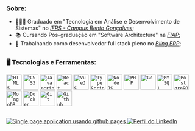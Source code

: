 ### Sobre:
- 👨🏽‍🎓 Graduado em "Tecnologia em Análise e Desenvolvimento de Sistemas" no *[IFRS - Campus Bento Gonçalves](https://ifrs.edu.br/bento/)*;
- 📚 Cursando Pós-graduação em "Software Architecture" na *[FIAP](https://www.linkedin.com/school/fiap/)*;
- 🔭 Trabalhando como desenvolvedor full stack pleno no *[Bling ERP](https://www.bling.com.br)*;

##
### 🖥️ Tecnologias e Ferramentas: 
<code><img width="40px" src="https://cdn.jsdelivr.net/gh/devicons/devicon/icons/html5/html5-original-wordmark.svg" title = "HTML5"/></code>
<code><img width="40px" src="https://cdn.jsdelivr.net/gh/devicons/devicon/icons/css3/css3-original-wordmark.svg" title = "CSS3"/></code>
<code><img width="40px" src="https://cdn.jsdelivr.net/gh/devicons/devicon/icons/javascript/javascript-original.svg" title = "Javascript"/></code>
<code><img width="40px" src="https://cdn.jsdelivr.net/gh/devicons/devicon/icons/react/react-original.svg" title="React"/></code>
<code><img width="40px" src="https://cdn.jsdelivr.net/gh/devicons/devicon/icons/vuejs/vuejs-original.svg" title="VueJS"/></code>
<code><img width="40px" src="https://cdn.jsdelivr.net/gh/devicons/devicon/icons/typescript/typescript-plain.svg" title="TypeScript"/></code>
<code><img width="40px" src="https://cdn.jsdelivr.net/gh/devicons/devicon/icons/nodejs/nodejs-original.svg" title="NodeJS"/></code>
<code><img width="40px" src="https://cdn.jsdelivr.net/gh/devicons/devicon/icons/php/php-plain.svg" title="PHP"/></code>
<code><img width="40px" src="https://cdn.jsdelivr.net/gh/devicons/devicon/icons/go/go-original.svg" title="Go"/></code>
<code><img width="40px" src="https://cdn.jsdelivr.net/gh/devicons/devicon/icons/mysql/mysql-original.svg" title = "MYSQL"/></code>
<code><img width="40px" src="https://cdn.jsdelivr.net/gh/devicons/devicon/icons/postgresql/postgresql-original.svg" title="PostgreSQL"/></code>
<code><img width="40px" src="https://cdn.jsdelivr.net/gh/devicons/devicon/icons/mongodb/mongodb-original.svg" title="MongoDB"/></code>
<code><img width="40px" src="https://cdn.jsdelivr.net/gh/devicons/devicon/icons/docker/docker-original.svg" title = "Docker"/></code>
<code><img width="40px" src="https://cdn.jsdelivr.net/gh/devicons/devicon/icons/git/git-original.svg" title = "Git"/></code>
<code><img width="40px" src="https://cdn.jsdelivr.net/gh/devicons/devicon/icons/github/github-original.svg" title = "Github"/></code>
##
<a href="https://sirioneto.github.io/" target="_blank">
  <img src="https://img.shields.io/badge/GitHub%20Page-333333?style=for-the-badge&logo=github&logoColor=F56040" title="Single page application usando github pages"/>
</a>
<a href="https://www.linkedin.com/in/sirio-neto/" target="_blank">
  <img src="https://img.shields.io/badge/LinkedIn-0077B5?style=for-the-badge&logo=linkedin&logoColor=white" title="Perfil do LinkedIn"/>
</a>
